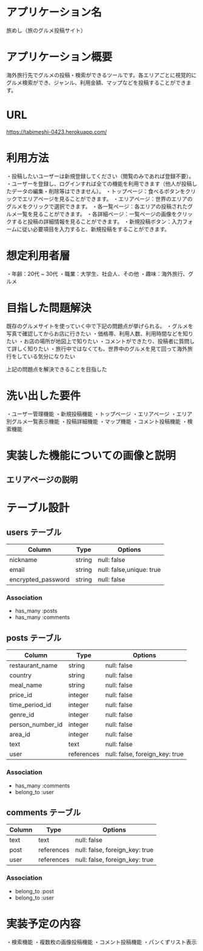 # アプリケーション名
旅めし（旅のグルメ投稿サイト）

# アプリケーション概要
海外旅行先でグルメの投稿・検索ができるツールです。各エリアごとに視覚的にグルメ検索ができ、ジャンル、利用金額、マップなどを投稿することができます。

# URL
https://tabimeshi-0423.herokuapp.com/

# 利用方法
・投稿したいユーザーは新規登録してください（閲覧のみであれば登録不要）。
・ユーザーを登録し、ログインすれば全ての機能を利用できます（他人が投稿したデータの編集・削除等はできません）。
・トップページ：食べるボタンをクリックでエリアページを見ることができます。
・エリアページ：世界のエリアのグルメをクリックで選択できます。
・各一覧ページ：各エリアの投稿されたグルメ一覧を見ることができます。
・各詳細ページ：一覧ページの画像をクリックすると投稿の詳細情報を見ることができます。
・新規投稿ボタン：入力フォームに従い必要項目を入力すると、新規投稿をすることができます。

# 想定利用者層
・年齢：20代 ~ 30代
・職業：大学生、社会人、その他
・趣味：海外旅行、グルメ

# 目指した問題解決
既存のグルメサイトを使っていく中で下記の問題点が挙げられる。
・グルメを写真で確認してからお店に行きたい
・価格帯、利用人数、利用時間などを知りたい
・お店の場所が地図上で知りたい
・コメントができたり、投稿者に質問して詳しく知りたい
・旅行中ではなくても、世界中のグルメを見て回って海外旅行をしている気分になりたい

上記の問題点を解決できることを目指した

# 洗い出した要件
・ユーザー管理機能
・新規投稿機能
・トップページ
・エリアページ
・エリア別グルメ一覧表示機能
・投稿詳細機能
・マップ機能
・コメント投稿機能
・検索機能

# 実装した機能についての画像と説明
## エリアページの説明

# テーブル設計

## users テーブル

| Column             | Type   | Options                  |
| ------------------ | ------ | ------------------------ |
| nickname           | string | null: false              |
| email              | string | null: false,unique: true |
| encrypted_password | string | null: false              |

### Association

- has_many :posts
- has_many :comments

## posts テーブル

| Column            | Type       | Options                        |
| ----------------- | ---------- | ------------------------------ |
| restaurant_name   | string     | null: false                    |
| country           | string     | null: false                    |
| meal_name         | string     | null: false                    |
| price_id          | integer    | null: false                    |
| time_period_id    | integer    | null: false                    |
| genre_id          | integer    | null: false                    |
| person_number_id  | integer    | null: false                    |
| area_id           | integer    | null: false                    |
| text              | text       | null: false                    |
| user              | references | null: false, foreign_key: true |

### Association

- has_many  :comments
- belong_to :user

## comments テーブル

| Column  | Type       | Options                        |
| ------- | ---------- | ------------------------------ |
| text    | text       | null: false                    |
| post    | references | null: false, foreign_key: true |
| user    | references | null: false, foreign_key: true |

### Association

- belong_to :post
- belong_to :user

# 実装予定の内容
・検索機能
・複数枚の画像投稿機能
・コメント投稿機能
・パンくずリスト表示